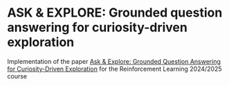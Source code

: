 # ASK & EXPLORE: Grounded question answering for curiosity-driven exploration
Implementation of the paper [Ask & Explore: Grounded Question Answering for Curiosity-Driven Exploration](https://arxiv.org/abs/2104.11902) for the Reinforcement Learning 2024/2025 course
